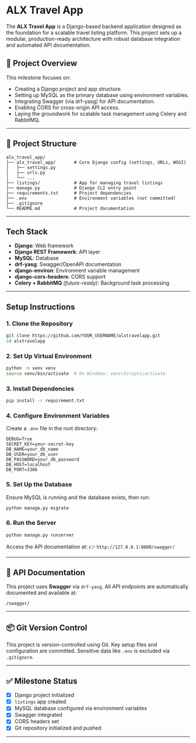 # ALX Travel App

The **ALX Travel App** is a Django-based backend application designed as the foundation for a scalable travel listing platform. This project sets up a modular, production-ready architecture with robust database integration and automated API documentation.

## 🚀 Project Overview

This milestone focuses on:

- Creating a Django project and app structure.
- Setting up MySQL as the primary database using environment variables.
- Integrating Swagger (via drf-yasg) for API documentation.
- Enabling CORS for cross-origin API access.
- Laying the groundwork for scalable task management using Celery and RabbitMQ.

---

## 📁 Project Structure

```
alx_travel_app/
├── alx_travel_app/       # Core Django config (settings, URLs, WSGI)
│   ├── settings.py
│   ├── urls.py
│   └── ...
├── listings/             # App for managing travel listings
├── manage.py             # Django CLI entry point
├── requirements.txt      # Project dependencies
├── .env                  # Environment variables (not committed)
├── .gitignore
└── README.md             # Project documentation
```

---

## Tech Stack

- **Django**: Web framework
- **Django REST Framework**: API layer
- **MySQL**: Database
- **drf-yasg**: Swagger/OpenAPI documentation
- **django-environ**: Environment variable management
- **django-cors-headers**: CORS support
- **Celery + RabbitMQ** _(future-ready)_: Background task processing

---

## Setup Instructions

### 1. Clone the Repository

```bash
git clone https://github.com/YOUR_USERNAME/alxtravelapp.git
cd alxtravelapp
```

### 2. Set Up Virtual Environment

```bash
python -m venv venv
source venv/bin/activate  # On Windows: venv\Scripts\activate
```

### 3. Install Dependencies

```bash
pip install -r requirement.txt
```

### 4. Configure Environment Variables

Create a `.env` file in the root directory:

```env
DEBUG=True
SECRET_KEY=your-secret-key
DB_NAME=your_db_name
DB_USER=your_db_user
DB_PASSWORD=your_db_password
DB_HOST=localhost
DB_PORT=3306
```

### 5. Set Up the Database

Ensure MySQL is running and the database exists, then run:

```bash
python manage.py migrate
```

### 6. Run the Server

```bash
python manage.py runserver
```

Access the API documentation at:
👉 `http://127.0.0.1:8000/swagger/`

---

## 📌 API Documentation

This project uses **Swagger** via `drf-yasg`. All API endpoints are automatically documented and available at:

```
/swagger/
```

---

## 📦 Git Version Control

This project is version-controlled using Git. Key setup files and configuration are committed. Sensitive data like `.env` is excluded via `.gitignore`.

---

## ✅ Milestone Status

- [x] Django project initialized
- [x] `listings` app created
- [x] MySQL database configured via environment variables
- [x] Swagger integrated
- [x] CORS headers set
- [x] Git repository initialized and pushed

---
